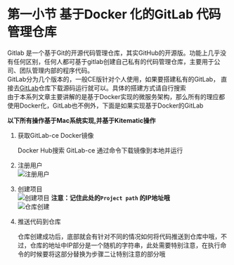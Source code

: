 # 第一小节 基于Docker 化的GitLab 代码管理仓库  
    
   Gitlab 是一个基于Git的开源代码管理仓库，其实GitHub的开源版。功能上几乎没有任何区别，任何人都可基于gitlab创建自己私有的代码管理仓库，主要用于公司、团队管理内部的程序代码。  
     GitLab分为几个版本的，一般CE版针对个人使用，如果要搭建私有的GitLab， 直接去[GitLab](https://github.com/gitlabhq/gitlabhq.git)仓库下载源码运行就可以。具体的搭建方式请自行搜索      
     由于本系列文章主要讲解的是基于Docker实现的微服务架构，那么所有的理应都使用Docker化，GitLab也不例外，下面是如果实现基于Docker的GitLab   
     
 
 __以下所有操作基于Mac系统实现,并基于Kitematic操作__    
 
1. 获取GitLab-ce Docker镜像    

    Docker Hub搜索 GitLab-ce 通过命令下载镜像到本地并运行  

2.  注册用户  
    ![注册用户](http://omy43wh36.bkt.clouddn.com/Snip20171109_6.png)   

3. 创建项目  
    ![创建项目](http://omy43wh36.bkt.clouddn.com/Snip20171109_8.png)
    __注意：记住此处的`Project path` 的IP地址哦__  
    ![仓库创建](http://omy43wh36.bkt.clouddn.com/Snip20171109_5.png)
4. 推送代码到仓库    

    仓库创建成功后，底部就会有针对不同的情况如何将代码推送到仓库中哦，不过，仓库的地址中IP部分是一个随机的字符串，此处需要特别注意，在执行命令的时候要将这部分替换为步骤二让特别注意的部分哦  
    


    
      
       
     
